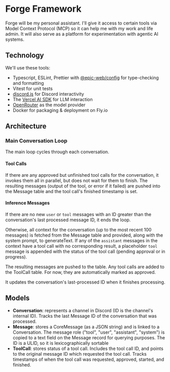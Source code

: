 # Forge Framework

Forge will be my personal assistant. I'll give it access to certain tools via
Model Context Protocol (MCP) so it can help me with my work and life admin. It
will also serve as a platform for experimentation with agentic AI systems.

## Technology

We'll use these tools:

- Typescript, ESLint, Prettier with
  [@epic-web/config](https://github.com/epicweb-dev/config) for type-checking
  and formatting
- Vitest for unit tests
- [discord.js](https://discord.js.org/) for Discord interactivity
- The [Vercel AI SDK](https://sdk.vercel.ai/docs/foundations/overview) for LLM
  interaction
- [OpenRouter](https://openrouter.ai/) as the model provider
- Docker for packaging & deployment on Fly.io

## Architecture

### Main Conversation Loop

The main loop cycles through each conversation.

#### Tool Calls

If there are any approved but unfinished tool calls for the conversation, it
invokes them all in parallel, but does not wait for them to finish. The
resulting messages (output of the tool, or error if it failed) are pushed into
the Message table and the tool call's finished timestamp is set.

#### Inference Messages

If there are no new `user` or `tool` messages with an ID greater than the
conversation's last processed message ID, it ends the loop.

Otherwise, all context for the conversation (up to the most recent 100 messages)
is fetched from the Message table and provided, along with the system prompt, to
generateText. If any of the `assistant` messages in the context have a tool call
with no corresponding result, a placeholder `tool` message is appended with the
status of the tool call (pending approval or in progress).

The resulting messages are pushed to the table. Any tool calls are added to the
ToolCall table. For now, they are automatically marked as approved.

It updates the conversation's last-processed ID when it finishes processing.

## Models

- **Conversation**: represents a channel in Discord (ID is the channel's
  internal ID). Tracks the last Message ID of the conversation that was
  processed.
- **Message**: stores a CoreMessage (as a JSON string) and is linked to a
  Conversation. The message role ("tool", "user", "assistant", "system") is
  copied to a text field on the Message record for querying purposes. The ID is
  a ULID, so it is lexicographically sortable
- **ToolCall**: stores status of a tool call. Includes the tool call ID, and
  points to the original message ID which requested the tool call. Tracks
  timestamps of when the tool call was requested, approved, started, and
  finished.

